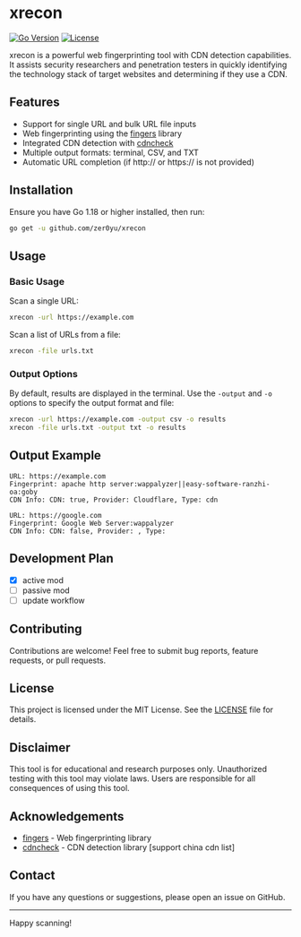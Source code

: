 # xrecon

[![Go Version](https://img.shields.io/github/go-mod/go-version/zer0yu/xrecon)](https://github.com/zer0yu/xrecon)
[![License](https://img.shields.io/github/license/zer0yu/xrecon)](https://github.com/zer0yu/xrecon/blob/main/LICENSE)

xrecon is a powerful web fingerprinting tool with CDN detection capabilities. It assists security researchers and penetration testers in quickly identifying the technology stack of target websites and determining if they use a CDN.

## Features

- Support for single URL and bulk URL file inputs
- Web fingerprinting using the [fingers](https://github.com/chainreactors/fingers) library
- Integrated CDN detection with [cdncheck](https://github.com/ExploitSuite/cdncheck)
- Multiple output formats: terminal, CSV, and TXT
- Automatic URL completion (if http:// or https:// is not provided)

## Installation

Ensure you have Go 1.18 or higher installed, then run:

```bash
go get -u github.com/zer0yu/xrecon
```

## Usage

### Basic Usage

Scan a single URL:

```bash
xrecon -url https://example.com
```

Scan a list of URLs from a file:

```bash
xrecon -file urls.txt
```

### Output Options

By default, results are displayed in the terminal. Use the `-output` and `-o` options to specify the output format and file:

```bash
xrecon -url https://example.com -output csv -o results
xrecon -file urls.txt -output txt -o results
```

## Output Example

```
URL: https://example.com
Fingerprint: apache http server:wappalyzer||easy-software-ranzhi-oa:goby
CDN Info: CDN: true, Provider: Cloudflare, Type: cdn

URL: https://google.com
Fingerprint: Google Web Server:wappalyzer
CDN Info: CDN: false, Provider: , Type: 
```

## Development Plan

- [x] active mod
- [ ] passive mod
- [ ] update workflow

## Contributing

Contributions are welcome! Feel free to submit bug reports, feature requests, or pull requests.

## License

This project is licensed under the MIT License. See the [LICENSE](LICENSE) file for details.

## Disclaimer

This tool is for educational and research purposes only. Unauthorized testing with this tool may violate laws. Users are responsible for all consequences of using this tool.

## Acknowledgements

- [fingers](https://github.com/chainreactors/fingers) - Web fingerprinting library
- [cdncheck](https://github.com/ExploitSuite/cdncheck) - CDN detection library [support china cdn list]

## Contact

If you have any questions or suggestions, please open an issue on GitHub.

---

Happy scanning!